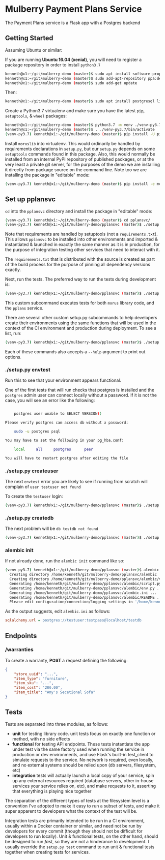 
# Mulberry Payment Plans Service

The Payment Plans service is a Flask app with a Postgres backend

## Getting Started

Assuming Ubuntu or similar:

If you are running **Ubuntu 16.04 (xenial)**, you will need to register a
package repository in order to install `python3.7`
```sh
kenneth@x1:~/git/mulberry-demo (master)$ sudo apt install software-properties-common
kenneth@x1:~/git/mulberry-demo (master)$ sudo add-apt-repository ppa:deadsnakes/ppa
kenneth@x1:~/git/mulberry-demo (master)$ sudo add-get update
```
Then:
```sh
kenneth@x1:~/git/mulberry-demo (master)$ sudo apt install postgresql libpq-dev python3.7
```

Create a Python3.7 virtualenv and make sure you have the latest `pip`, `setuptools`, & `wheel` packages:
```sh
kenneth@x1:~/git/mulberry-demo (master)$ python3.7 -m venv ./venv-py3.7
kenneth@x1:~/git/mulberry-demo (master)$ . ./venv-py3.7/bin/activate
(venv-py3.7) kenneth@x1:~/git/mulberry-demo (master)$ pip install -U pip setuptools wheel
```

Install `moruslib` into virtualenv.  This would ordinarily be handled by
requirements declarations in `setup.py`, but our `setup.py` depends on some
`setuptools` commands found in this package.  Also, this would normally be
installed from an internal PyPi repository of published packages, or at the
very least a private git server, for the purposes of the demo we are
installing it directly from package source on the command line.  Note too we
are installing the package in "editable" mode:
```sh
(venv-py3.7) kenneth@x1:~/git/mulberry-demo (master)$ pip install -e moruslib/
```

## Set up pplansvc

`cd` into the `pplansvc` directory and install the package in "editable" mode:
```sh
(venv-py3.7) kenneth@x1:~/git/mulberry-demo (master)$ cd pplansvc/
(venv-py3.7) kenneth@x1:~/git/mulberry-demo/pplansvc (master)$ ./setup.py develop
```
Note that requirements are handled by setuptools (not a `requirements.txt`).
This allows `pplansvc` to be installed into other environments and imported &
instantiated & launched in exactly the same manner as it is in production, for
the purpose of integration testing other services that need to interact with it.

The `requirements.txt` that is distributed with the source is created as part
of the build process for the purpose of pinning all dependency versions exactly.

Next, run the tests.  The preferred way to run the tests during development is:
```sh
(venv-py3.7) kenneth@x1:~/git/mulberry-demo/pplansvc (master)$ ./setup.py test
```
This custom subcommand executes tests for both `morus` library code, and the `pplans` service.

There are several other custom setup.py subcommands to help developers create
their environments using the same functions that will be used in the context
of the CI environment and production during deployment.  To see a list, run:
```sh
(venv-py3.7) kenneth@x1:~/git/mulberry-demo/pplansvc (master)$ ./setup.py --help-commands
```
Each of these commands also accepts a `--help` argument to print out options.

### ./setup.py envtest

Run this to see that your environment appears functional.

One of the first tests that will run checks that postgres is installed and the
`postgres` admin user can connect locally without a password.  If it is not
the case, you will see an error like the following:
```sh

    postgres user unable to SELECT VERSION()

Please verify postgres can access db without a password:

    sudo -u postgres psql

You may have to set the following in your pg_hba.conf:

    local     all     postgres      peer

You will have to restart postgres after editing the file
```

### ./setup.py createuser

The next `envtest` error you are likely to see if running from scratch will
complain of `user testuser not found`

To create the `testuser` login:
```sh
(venv-py3.7) kenneth@x1:~/git/mulberry-demo/pplansvc (master)$ ./setup.py createuser --dbuser testuser --dbpass testpass
```

### ./setup.py createdb

The next problem will be `db testdb not found`
```sh
(venv-py3.7) kenneth@x1:~/git/mulberry-demo/pplansvc (master)$ ./setup.py createdb --dbname testdb --owner testuser
```

### alembic init

If not already done, run the `alembic init` command like so:
```sh
(venv-py3.7) kenneth@x1:~/git/mulberry-demo/pplansvc (master)$ alembic init alembic 
  Creating directory /home/kenneth/git/mulberry-demo/pplansvc/alembic ...  done
  Creating directory /home/kenneth/git/mulberry-demo/pplansvc/alembic/versions ...  done
  Generating /home/kenneth/git/mulberry-demo/pplansvc/alembic/script.py.mako ...  done
  Generating /home/kenneth/git/mulberry-demo/pplansvc/alembic/env.py ...  done
  Generating /home/kenneth/git/mulberry-demo/pplansvc/alembic.ini ...  done
  Generating /home/kenneth/git/mulberry-demo/pplansvc/alembic/README ...  done
  Please edit configuration/connection/logging settings in '/home/kenneth/git/mulberry-demo/pplansvc/alembic.ini' before proceeding.
```

As the output suggests, edit `alembic.ini` as follows:
```ini
sqlalchemy.url = postgres://testuser:testpass@localhost/testdb
```

## Endpoints

### /warranties

To create a warranty, **POST** a request defining the following:
```json
{
    "store_uuid": "...",
    "item_type": "furniture",
    "item_sku": "...",
    "item_cost": "200.00",
    "item_title": "Amy's Secetional Sofa"
}
```

## Tests

Tests are separated into three modules, as follows:

  * **unit** for testing library code.  unit tests focus on exactly one
    function or method, with no side effects
  * **functional** for testing API endpoints.  These tests instantiate the app
    under test via the same factory used when running the service in
    production or dev environments, and use Flask's built-in test_client to
    simulate requests to the service.  No network is required, even locally,
    and no external systems should be relied upon (db servers, filesystem, etc)
  * **integration** tests will actually launch a local copy of your service,
    spin up any external resources required (database servers, other in-house
    services your service relies on, etc), and make requests to it, asserting
    that everything is playing nice together

The separation of the different types of tests at the filesystem level is a
convention I've adopted to make it easy to run a subset of tests, and make it
super apparent to developers what the context of the test will be. 

Integration tests are primarily intended to be run in a CI environment,
usually within a Docker container or similar, and need not be run by
developers for every commit (though they should not be difficult for
developers to run locally).  Unit & functional tests, on the other hand,
should be designed to run *fast*, so they are not a hinderance to development. 
I usually override the `setup.py test` command to run unit & functional tests
together when creating tests for services.

